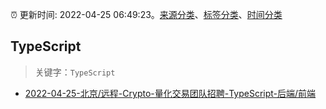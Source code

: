 :alarm_clock: 更新时间: 2022-04-25 06:49:23。[来源分类](../README.md)、[标签分类](../TAGS.md)、[时间分类](../TIMELINE.md)

## TypeScript


> 关键字：`TypeScript`



- [2022-04-25-北京/远程-Crypto-量化交易团队招聘-TypeScript-后端/前端](https://www.v2ex.com/t/849111) 